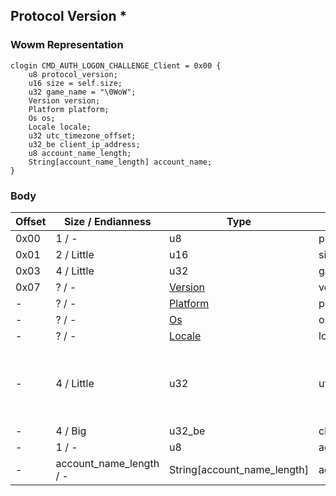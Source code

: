 ## Protocol Version *

### Wowm Representation
```rust,ignore
clogin CMD_AUTH_LOGON_CHALLENGE_Client = 0x00 {
    u8 protocol_version;
    u16 size = self.size;
    u32 game_name = "\0WoW";
    Version version;
    Platform platform;
    Os os;
    Locale locale;
    u32 utc_timezone_offset;
    u32_be client_ip_address;
    u8 account_name_length;
    String[account_name_length] account_name;
}
```
### Body
| Offset | Size / Endianness | Type | Name | Description |
| ------ | ----------------- | ---- | ---- | ----------- |
| 0x00 | 1 / - | u8 | protocol_version |  |
| 0x01 | 2 / Little | u16 | size |  |
| 0x03 | 4 / Little | u32 | game_name |  |
| 0x07 | ? / - | [Version](version.md) | version |  |
| - | ? / - | [Platform](platform.md) | platform |  |
| - | ? / - | [Os](os.md) | os |  |
| - | ? / - | [Locale](locale.md) | locale |  |
| - | 4 / Little | u32 | utc_timezone_offset | Offset in minutes from UTC time. 180 would be UTC+3 |
| - | 4 / Big | u32_be | client_ip_address |  |
| - | 1 / - | u8 | account_name_length |  |
| - | account_name_length / - | String[account_name_length] | account_name |  |
